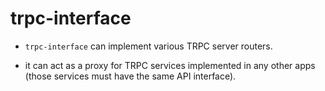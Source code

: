 # trpc-interface

- `trpc-interface` can implement various TRPC server routers.

- it can act as a proxy for TRPC services implemented in any other apps (those services must have the same API interface).
